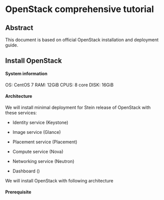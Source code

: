 # OpenStack comprehensive tutorial
## Abstract
This document is based on official OpenStack installation and deployment guide.
## Install OpenStack
#### System information
OS: CentOS 7
RAM: 12GiB
CPUS: 8 core
DISK: 16GiB
#### Architecture
We will install minimal deployment for Stein release of OpenStack with these services:

 - Identity service (Keystone)
 - Image service (Glance)
 - Placement service (Placement)
 - Compute service (Nova)
 - Networking service (Neutron)

 - Dashboard ()

We will install OpenStack with following architecture

#### Prerequisite

<!--stackedit_data:
eyJoaXN0b3J5IjpbLTE3Mjg0NTg4MzksNTI5MzM4OTAzLC0yOD
I5Nzc0NDEsMTc1ODk2MTMwLDIwMjY0NDY4OTEsOTQwMDIwNzA0
LC0zMzI0NTUzNjNdfQ==
-->
